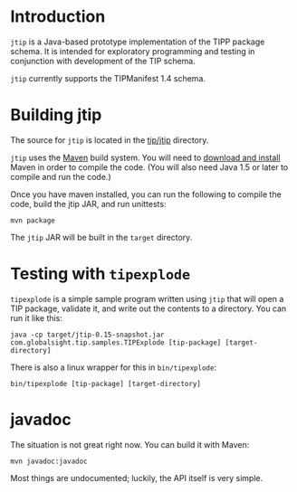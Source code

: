 # Introduction #

`jtip` is a Java-based prototype implementation of the TIPP package schema.  It is intended for exploratory programming and testing in conjunction with development of the TIP schema.

`jtip` currently supports the TIPManifest 1.4 schema.

# Building jtip #

The source for `jtip` is located in the [tip/jtip](http://code.google.com/p/interoperability-now/source/browse/#svn%2Ftrunk%2Ftip%2Fjtip) directory.

`jtip` uses the [Maven](http://maven.apache.org/) build system.  You will need to [download and install](http://maven.apache.org/download.html) Maven in order to compile the code.  (You will also need Java 1.5 or later to compile and run the code.)

Once you have maven installed, you can run the following to compile the code, build the jtip JAR, and run unittests:
```
mvn package
```

The `jtip` JAR will be built in the `target` directory.

# Testing with `tipexplode` #
`tipexplode` is a simple sample program written using `jtip` that will open a TIP package, validate it, and write out the contents to a directory.  You can run it like this:
```
java -cp target/jtip-0.15-snapshot.jar com.globalsight.tip.samples.TIPExplode [tip-package] [target-directory]
```
There is also a linux wrapper for this in `bin/tipexplode`:
```
bin/tipexplode [tip-package] [target-directory]
```

# javadoc #
The situation is not great right now.  You can build it with Maven:
```
mvn javadoc:javadoc
```
Most things are undocumented; luckily, the API itself is very simple.